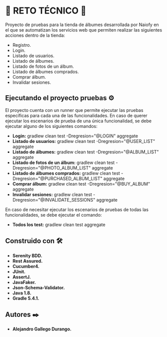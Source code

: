 # 🚀 **RETO TÉCNICO** 🚀

Proyecto de pruebas para la tienda de álbumes desarrollada por Naiofy en el que se automatizan los servicios web que permiten realizar las siguientes acciones dentro de la tienda:
* Registro.
* Login.
* Listado de usuarios.
* Listado de álbumes.
* Listado de fotos de un álbum.
* Listado de álbumes comprados.
* Comprar álbum.
* Invalidar sesiones.   


## Ejecutando el proyecto pruebas ⚙️

El proyecto cuenta con un runner que permite ejecutar las pruebas específicas para cada una de las funcionalidades. En caso de querer ejecutar los escenarios de prueba de una única funcionalidad, se debe ejecutar alguno de los siguientes comandos:
* **Login:** gradlew clean test -Dregresion="@LOGIN" aggregate
* **Listado de usuarios:** gradlew clean test -Dregresion="@USER_LIST" aggregate
* **Listado de álbumes:** gradlew clean test -Dregresion="@ALBUM_LIST" aggregate
* **Listado de fotos de un álbum:** gradlew clean test -Dregresion="@PHOTO_ALBUM_LIST" aggregate
* **Listado de álbumes comprados:** gradlew clean test -Dregresion="@PURCHASED_ALBUM_LIST" aggregate
* **Comprar álbum:** gradlew clean test -Dregresion="@BUY_ALBUM" aggregate
* **Invalidar sesiones:** gradlew clean test -Dregresion="@INVALIDATE_SESSIONS" aggregate


En caso de necesitar ejecutar los escenarios de pruebas de todas las funcionalidades, se debe ejecutar el comando: 

* **Todos los test:** gradlew clean test aggregate


## Construido con 🛠️

* **Serenity BDD.**
* **Rest Assured.**
* **Cucumber4.**
* **JUnit.**
* **AssertJ.**
* **JavaFaker.**
* **Json-Schema-Validator.**
* **Java 1.8.**
* **Gradle 5.4.1.**


## Autores ✒️

* **Alejandro Gallego Durango.**
